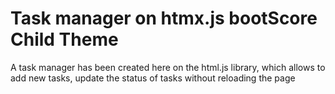 # Task manager on htmx.js bootScore Child Theme

A task manager has been created here on the html.js library, which allows to add new tasks, update the status of tasks without reloading the page

